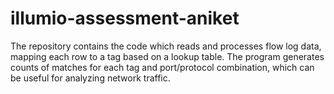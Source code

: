 # illumio-assessment-aniket
The repository contains the code which reads and processes flow log data, mapping each row to a tag based on a lookup table. The program generates counts of matches for each tag and port/protocol combination, which can be useful for analyzing network traffic.
